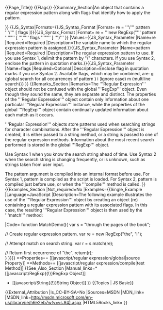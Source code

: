{{Page_Title}}
{{Flags}}
{{Summary_Section|An object that contains a regular expression pattern along with flags that identify how to apply the pattern.

}}
{{JS_Syntax|Formats={{JS_Syntax_Format
|Format= re = '''/''' pattern '''/''' [ flags ]}}{{JS_Syntax_Format
|Format= re = '''new RegExp("''' pattern '''"''' [ ''',"''' flags '''"''' ] ''')''' }}
|Values={{JS_Syntax_Parameter
|Name=re
|Required=Required
|Description=The variable name to which the regular expression pattern is assigned.}}{{JS_Syntax_Parameter
|Name=pattern
|Required=Required
|Description=The regular expression pattern to use. If you use Syntax 1, delimit the pattern by "/" characters. If you use Syntax 2, enclose the pattern in quotation marks.}}{{JS_Syntax_Parameter
|Name=flags
|Required=Optional
|Description=Enclose flag in quotation marks if you use Syntax 2. Available flags, which may be combined, are: g (global search for all occurrences of pattern ) i (ignore case) m (multiline search)}}
}}
{{Remarks_Section
|Remarks=The '''Regular Expression''' object should not be confused with the global '''RegExp''' object. Even though they sound the same, they are separate and distinct. The properties of the '''Regular Expression''' object contain only information about one particular '''Regular Expression''' instance, while the properties of the global '''RegExp''' object contain continually updated information about each match as it occurs.

'''Regular Expression''' objects store patterns used when searching strings for character combinations. After the '''Regular Expression''' object is created, it is either passed to a string method, or a string is passed to one of the regular expression methods. Information about the most recent search performed is stored in the global '''RegExp''' object.

Use Syntax 1 when you know the search string ahead of time. Use Syntax 2 when the search string is changing frequently, or is unknown, such as strings taken from user input.

The pattern argument is compiled into an internal format before use. For Syntax 1, pattern is compiled as the script is loaded. For Syntax 2, pattern is compiled just before use, or when the '''compile''' method is called.
}}
{{Examples_Section
|Not_required=No
|Examples={{Single_Example
|Language=JavaScript
|Description=The following example illustrates the use of the '''Regular Expression''' object by creating an object (re) containing a regular expression pattern with its associated flags. In this case, the resulting '''Regular Expression''' object is then used by the '''match''' method:

|Code= function MatchDemo(){
    var s = "through the pages of the book";
 
 // Create regular expression pattern.
    var re = new RegExp("the", "i");
 
 // Attempt match on search string.
    var r = s.match(re);   
 
 // Return first occurrence of "the".
    return(r);         
 }
}}}}
==Properties==
[[javascript/regular expression/global|source Property]]
==Methods==
[[javascript/regular expression/compile|test Method]]
{{See_Also_Section
|Manual_links=* [[javascript/RegExp{{!}}RegExp Object]]
* [[javascript/String{{!}}String Object]]
}}
{{Topics | JS Basic}}

{{External_Attribution
|Is_CC-BY-SA=No
|Sources=MSDN
|MDN_link=
|MSDN_link=http://msdn.microsoft.com/en-us/library/ie/h6e2eb7w(v=vs.94).aspx
|HTML5Rocks_link=
}}